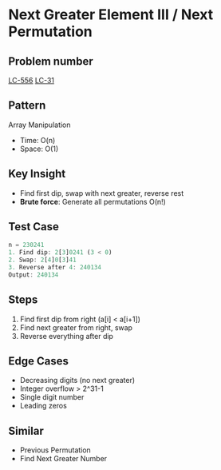 # Next Greater Element III / Next Permutation

## Problem number

[LC-556](https://leetcode.com/problems/next-greater-element-iii)
[LC-31](https://leetcode.com/problems/next-permutation)

## Pattern

Array Manipulation

- Time: O(n)
- Space: O(1)

## Key Insight

- Find first dip, swap with next greater, reverse rest
- **Brute force**: Generate all permutations O(n!)

## Test Case

```typescript
n = 230241
1. Find dip: 2[3]0241 (3 < 0)
2. Swap: 2[4]0[3]41
3. Reverse after 4: 240134
Output: 240134
```

## Steps

1. Find first dip from right (a[i] < a[i+1])
2. Find next greater from right, swap
3. Reverse everything after dip

## Edge Cases

- Decreasing digits (no next greater)
- Integer overflow > 2^31-1
- Single digit number
- Leading zeros

## Similar

- Previous Permutation
- Find Next Greater Number
